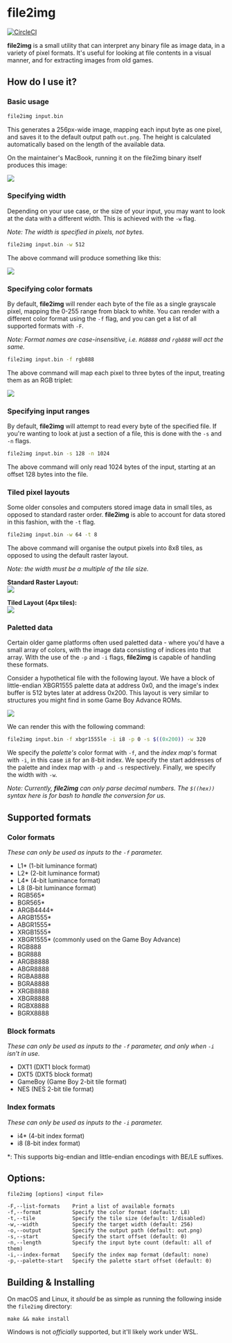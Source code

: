 # file2img

[![CircleCI](https://circleci.com/gh/lunasorcery/file2img.svg?style=svg)](https://circleci.com/gh/lunasorcery/file2img)

**file2img** is a small utility that can interpret any binary file as image data, in a variety of pixel formats. It's useful for looking at file contents in a visual manner, and for extracting images from old games.

## How do I use it?

### Basic usage

```sh
file2img input.bin
```

This generates a 256px-wide image, mapping each input byte as one pixel, and saves it to the default output path `out.png`. The height is calculated automatically based on the length of the available data.

On the maintainer's MacBook, running it on the file2img binary itself produces this image:

![](docs/self.png)


### Specifying width

Depending on your use case, or the size of your input, you may want to look at the data with a different width. This is achieved with the `-w` flag.

_Note: The width is specified in pixels, not bytes._

```sh
file2img input.bin -w 512
```

The above command will produce something like this:

![](docs/self-512-wide.png)


### Specifying color formats

By default, **file2img** will render each byte of the file as a single grayscale pixel, mapping the 0-255 range from black to white.
You can render with a different color format using the `-f` flag, and you can get a list of all supported formats with `-F`.

_Note: Format names are case-insensitive, i.e. `RGB888` and `rgb888` will act the same._

```sh
file2img input.bin -f rgb888
```

The above command will map each pixel to three bytes of the input, treating them as an RGB triplet:

![](docs/self-rgb888.png)



### Specifying input ranges

By default, **file2img** will attempt to read every byte of the specified file.
If you're wanting to look at just a section of a file, this is done with the `-s` and `-n` flags.

```sh
file2img input.bin -s 128 -n 1024
```

The above command will only read 1024 bytes of the input, starting at an offset 128 bytes into the file.


### Tiled pixel layouts

Some older consoles and computers stored image data in small tiles, as opposed to standard raster order.
**file2img** is able to account for data stored in this fashion, with the `-t` flag.

```sh
file2img input.bin -w 64 -t 8
```

The above command will organise the output pixels into 8x8 tiles, as opposed to using the default raster layout.

_Note: the width must be a multiple of the tile size._

**Standard Raster Layout:**  
![](docs/raster-layout.svg)

**Tiled Layout (4px tiles):**  
![](docs/tile-layout.svg)


### Paletted data

Certain older game platforms often used paletted data - where you'd have a small array of colors, with the image data consisting of indices into that array. With the use of the `-p` and `-i` flags, **file2img** is capable of handling these formats.

Consider a hypothetical file with the following layout. We have a block of little-endian XBGR1555 palette data at address 0x0, and the image's index buffer is 512 bytes later at address 0x200. This layout is very similar to structures you might find in some Game Boy Advance ROMs.

![](docs/palette-layout.svg)

We can render this with the following command:

```sh
file2img input.bin -f xbgr1555le -i i8 -p 0 -s $((0x200)) -w 320
```

We specify the _palette's_ color format with `-f`, and the _index map_'s format with `-i`, in this case `i8` for an 8-bit index. We specify the start addresses of the palette and index map with `-p` and `-s` respectively. Finally, we specify the width with `-w`.

_Note: Currently, **file2img** can only parse decimal numbers. The `$((hex))` syntax here is for bash to handle the conversion for us._


## Supported formats

### Color formats
_These can only be used as inputs to the `-f` parameter._

* L1\* (1-bit luminance format)
* L2\* (2-bit luminance format)
* L4\* (4-bit luminance format)
* L8   (8-bit luminance format)
* RGB565\*
* BGR565\*
* ARGB4444\*
* ARGB1555\*
* ABGR1555\*
* XRGB1555\*
* XBGR1555\* (commonly used on the Game Boy Advance)
* RGB888
* BGR888
* ARGB8888
* ABGR8888
* RGBA8888
* BGRA8888
* XRGB8888
* XBGR8888
* RGBX8888
* BGRX8888

### Block formats
_These can only be used as inputs to the `-f` parameter, and only when `-i` isn't in use._

* DXT1       (DXT1 block format)
* DXT5       (DXT5 block format)
* GameBoy    (Game Boy 2-bit tile format)
* NES        (NES 2-bit tile format)

### Index formats
_These can only be used as inputs to the `-i` parameter._

* i4\*    (4-bit index format)
* i8      (8-bit index format)

\*: This supports big-endian and little-endian encodings with BE/LE suffixes.



## Options:

```
file2img [options] <input file>

-F,--list-formats    Print a list of available formats
-f,--format          Specify the color format (default: L8)
-t,--tile            Specify the tile size (default: 1/disabled)
-w,--width           Specify the target width (default: 256)
-o,--output          Specify the output path (default: out.png)
-s,--start           Specify the start offset (default: 0)
-n,--length          Specify the input byte count (default: all of them)
-i,--index-format    Specify the index map format (default: none)
-p,--palette-start   Specify the palette start offset (default: 0)
```



## Building & Installing

On macOS and Linux, it _should_ be as simple as running the following inside the `file2img` directory:

```
make && make install
```

Windows is not _officially_ supported, but it'll likely work under WSL.
